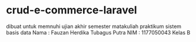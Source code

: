 # crud-e-commerce-laravel
dibuat untuk memnuhi ujian akhir semester matakuliah praktikum sistem basis data
Nama : Fauzan Herdika Tubagus Putra
NIM : 1177050043
Kelas B